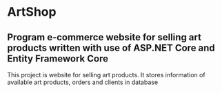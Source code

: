 # ArtShop
## Program e-commerce website for selling art products written with use of ASP.NET Core and Entity Framework Core


This project is website for selling art products. It stores information of available art products, orders and clients in database